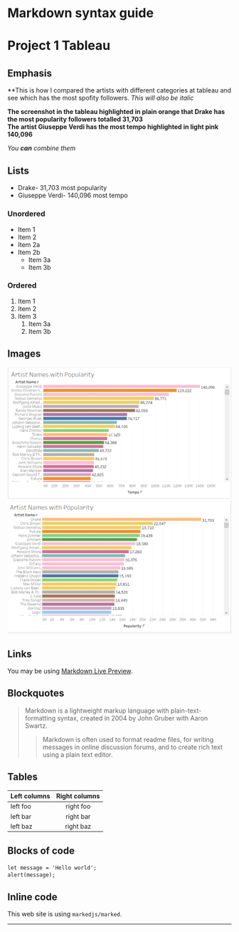 # Markdown syntax guide

## 

# Project 1 Tableau
## 
###### 

## Emphasis

**This is how I compared the artists with different categories at tableau and see which has the most spofity followers. 
_This will also be italic_

**The screenshot in the tableau highlighted in plain orange that Drake has the most popularity followers totalled 31,703**  
__The artist Giuseppe Verdi has the most tempo highlighted in light pink 140,096__

_You **can** combine them_

## Lists
- Drake- 31,703 most popularity
- Giuseppe Verdi- 140,096 most tempo

### Unordered

* Item 1
* Item 2
* Item 2a
* Item 2b
    * Item 3a
    * Item 3b

### Ordered

1. Item 1
2. Item 2
3. Item 3
    1. Item 3a
    2. Item 3b

## Images

![Screenshot of Tableau](Tableau_png.png)
![Screenshot of Tableau](Screenshot_png_popularity.png)

## Links

You may be using [Markdown Live Preview](https://markdownlivepreview.com/).

## Blockquotes

> Markdown is a lightweight markup language with plain-text-formatting syntax, created in 2004 by John Gruber with Aaron Swartz.
>
>> Markdown is often used to format readme files, for writing messages in online discussion forums, and to create rich text using a plain text editor.

## Tables

| Left columns  | Right columns |
| ------------- |:-------------:|
| left foo      | right foo     |
| left bar      | right bar     |
| left baz      | right baz     |

## Blocks of code

```
let message = 'Hello world';
alert(message);
```

## Inline code

This web site is using `markedjs/marked`.


---


